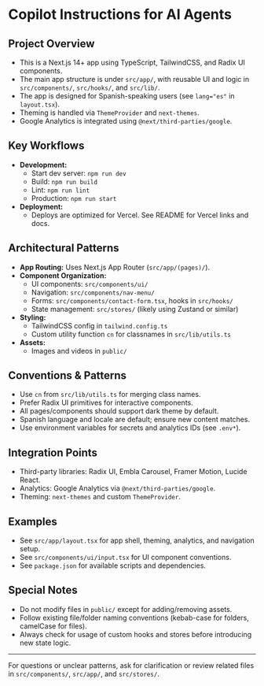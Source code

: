 # Copilot Instructions for AI Agents

## Project Overview

- This is a Next.js 14+ app using TypeScript, TailwindCSS, and Radix UI components.
- The main app structure is under `src/app/`, with reusable UI and logic in `src/components/`, `src/hooks/`, and `src/lib/`.
- The app is designed for Spanish-speaking users (see `lang="es"` in `layout.tsx`).
- Theming is handled via `ThemeProvider` and `next-themes`.
- Google Analytics is integrated using `@next/third-parties/google`.

## Key Workflows

- **Development:**
  - Start dev server: `npm run dev`
  - Build: `npm run build`
  - Lint: `npm run lint`
  - Production: `npm run start`
- **Deployment:**
  - Deploys are optimized for Vercel. See README for Vercel links and docs.

## Architectural Patterns

- **App Routing:** Uses Next.js App Router (`src/app/(pages)/`).
- **Component Organization:**
  - UI components: `src/components/ui/`
  - Navigation: `src/components/nav-menu/`
  - Forms: `src/components/contact-form.tsx`, hooks in `src/hooks/`
  - State management: `src/stores/` (likely using Zustand or similar)
- **Styling:**
  - TailwindCSS config in `tailwind.config.ts`
  - Custom utility function `cn` for classnames in `src/lib/utils.ts`
- **Assets:**
  - Images and videos in `public/`

## Conventions & Patterns

- Use `cn` from `src/lib/utils.ts` for merging class names.
- Prefer Radix UI primitives for interactive components.
- All pages/components should support dark theme by default.
- Spanish language and locale are default; ensure new content matches.
- Use environment variables for secrets and analytics IDs (see `.env*`).

## Integration Points

- Third-party libraries: Radix UI, Embla Carousel, Framer Motion, Lucide React.
- Analytics: Google Analytics via `@next/third-parties/google`.
- Theming: `next-themes` and custom `ThemeProvider`.

## Examples

- See `src/app/layout.tsx` for app shell, theming, analytics, and navigation setup.
- See `src/components/ui/input.tsx` for UI component conventions.
- See `package.json` for available scripts and dependencies.

## Special Notes

- Do not modify files in `public/` except for adding/removing assets.
- Follow existing file/folder naming conventions (kebab-case for folders, camelCase for files).
- Always check for usage of custom hooks and stores before introducing new state logic.

---

For questions or unclear patterns, ask for clarification or review related files in `src/components/`, `src/app/`, and `src/stores/`.

